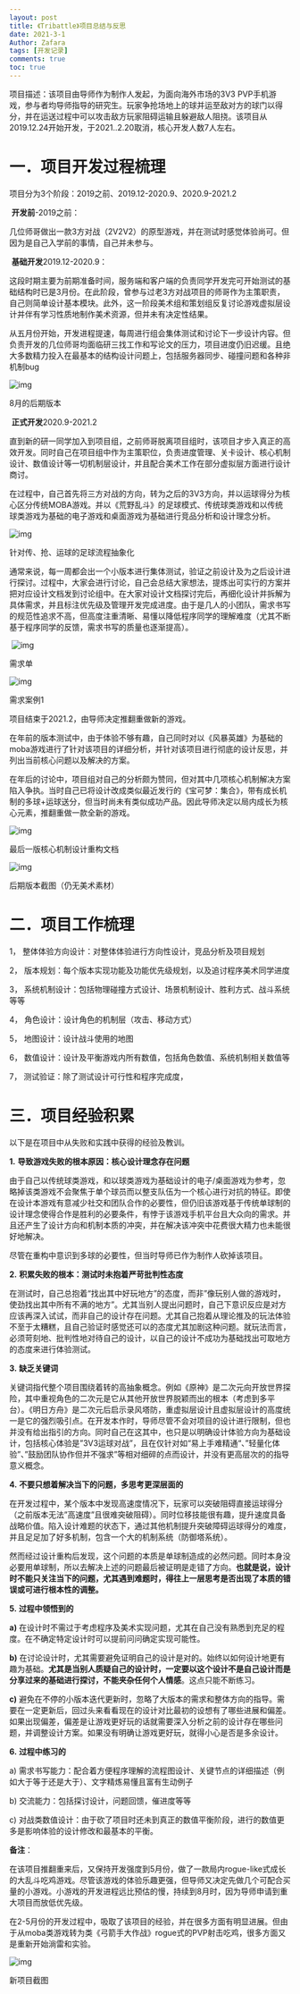 ```yaml
---
layout: post
title: 《Tribattle》项目总结与反思
date: 2021-3-1
Author: Zafara
tags: [开发记录]
comments: true
toc: true
---
```

项目描述：该项目由导师作为制作人发起，为面向海外市场的3V3 PVP手机游戏，参与者均导师指导的研究生。玩家争抢场地上的球并运至敌对方的球门以得分，并在运送过程中可以攻击敌方玩家阻碍运输且躲避敌人阻挠。该项目从2019.12.24开始开发，于2021..2.20取消，核心开发人数7人左右。

 

# 一．项目开发过程梳理

项目分为3个阶段：2019之前、2019.12-2020.9、2020.9-2021.2

 

​    **开发前**-2019之前：

几位师哥做出一款3方对战（2V2V2）的原型游戏，并在测试时感觉体验尚可。但因为是自己入学前的事情，自己并未参与。

 

​    **基础开发**2019.12-2020.9：

这段时期主要为前期准备时间，服务端和客户端的负责同学开发完可开始测试的基础结构时已是3月份。在此阶段，曾参与过老3方对战项目的师哥作为主策职责，自己则简单设计基本模块。此外，这一阶段美术组和策划组反复讨论游戏虚拟层设计并伴有学习性质地制作美术资源，但并未有决定性结果。

​    从五月份开始，开发进程提速，每周进行组会集体测试和讨论下一步设计内容。但负责开发的几位师哥均面临研三找工作和写论文的压力，项目进度仍旧迟缓。且绝大多数精力投入在最基本的结构设计问题上，包括服务器同步、碰撞问题和各种非机制bug

![img](https://pic.imgdb.cn/item/610cfafe5132923bf818d6e1.jpg)

8月的后期版本

 

​    **正式开发**2020.9-2021.2

​    直到新的研一同学加入到项目组，之前师哥脱离项目组时，该项目才步入真正的高效开发。同时自己在项目组中作为主策职位，负责进度管理、关卡设计、核心机制设计、数值设计等一切机制层设计，并且配合美术工作在部分虚拟层方面进行设计商讨。

在过程中，自己首先将三方对战的方向，转为之后的3V3方向，并以运球得分为核心区分传统MOBA游戏。并以《荒野乱斗》的足球模式、传统球类游戏和以传统球类游戏为基础的电子游戏和桌面游戏为基础进行竞品分析和设计理念分析。

![img](https://pic.imgdb.cn/item/610cfafe5132923bf818d6e3.png)

针对传、抢、运球的足球流程抽象化

 通常来说，每一周都会出一个小版本进行集体测试，验证之前设计及为之后设计进行探讨。过程中，大家会进行讨论，自己会总结大家想法，提炼出可实行的方案并把对应设计文档发到讨论组中。在大家对设计文档探讨完后，再细化设计并拆解为具体需求，并且标注优先级及管理开发完成进度。由于是几人的小团队，需求书写的规范性追求不高，但高度注重清晰、易懂以降低程序同学的理解难度（尤其不断基于程序同学的反馈，需求书写的质量也逐渐提高）。

​    ![img](https://pic.imgdb.cn/item/610cfafe5132923bf818d6ec.png)

需求单

![img](https://pic.imgdb.cn/item/610cfafe5132923bf818d6f7.jpg)

需求案例1

项目结束于2021.2，由导师决定推翻重做新的游戏。

在年前的版本测试中，由于体验不够有趣，自己同时对以《风暴英雄》为基础的moba游戏进行了针对该项目的详细分析，并针对该项目进行彻底的设计反思，并列出当前核心问题以及解决的方案。

在年后的讨论中，项目组对自己的分析颇为赞同，但对其中几项核心机制解决方案陷入争执。当时自己已将设计改成类似最近发行的《宝可梦：集合》，带有成长机制的多球+运球送分，但当时尚未有类似成功产品。因此导师决定以局内成长为核心元素，推翻重做一款全新的游戏。

![img](https://pic.imgdb.cn/item/610cfafe5132923bf818d6db.jpg)

最后一版核心机制设计重构文档

 

![img](https://pic.imgdb.cn/item/610cfb315132923bf8195f5d.png)

后期版本截图（仍无美术素材）

# 二．项目工作梳理

1， 整体体验方向设计：对整体体验进行方向性设计，竞品分析及项目规划

2， 版本规划：每个版本实现功能及功能优先级规划，以及追讨程序美术同学进度

3， 系统机制设计：包括物理碰撞方式设计、场景机制设计、胜利方式、战斗系统等等

4， 角色设计：设计角色的机制层（攻击、移动方式）

5， 地图设计：设计战斗使用的地图

6， 数值设计：设计及平衡游戏内所有数值，包括角色数值、系统机制相关数值等

7， 测试验证：除了测试设计可行性和程序完成度，

 

# 三．项目经验积累

以下是在项目中从失败和实践中获得的经验及教训。

**1.**   **导致游戏失败的根本原因：核心设计理念存在问题**

由于自己以传统球类游戏，和以球类游戏为基础设计的电子/桌面游戏为参考，忽略掉该类游戏不会聚焦于单个球员而以整支队伍为一个核心进行对抗的特征。即使在设计本游戏有意减少社交和团队合作的必要性，但仍旧该游戏基于传统单球制的设计理念使得合作是胜利的必要条件，有悖于该游戏手机平台且大众向的需求。并且还产生了设计方向和机制本质的冲突，并在解决该冲突中花费很大精力也未能很好地解决。

尽管在重构中意识到多球的必要性，但当时导师已作为制作人砍掉该项目。

 

**2.**   **积累失败的根本：测试时未抱着严苛批判性态度**

在测试时，自己总抱着“找出其中好玩地方”的态度，而非”像玩别人做的游戏时，使劲找出其中所有不满的地方”。尤其当别人提出问题时，自己下意识反应是对方应该再深入试试，而非自己的设计存在问题。尤其自己抱着从理论推及的玩法体验不至于太糟糕，且自己验证时感觉还可以的态度尤其加剧这种问题。就玩法而言，必须苛刻地、批判性地对待自己的设计，以自己的设计不成功为基础找出可取地方的态度来进行体验测试。

 

**3.**   **缺乏关键词**

关键词指代整个项目围绕着转的高抽象概念。例如《原神》是二次元向开放世界探险，其中重视角色的二次元是它从其他开放世界脱颖而出的根本（考虑到多平台）。《明日方舟》是二次元后启示录风塔防，重虚拟层设计且虚拟层设计的高度统一是它的强烈吸引点。在开发本作时，导师尽管不会对项目的设计进行限制，但也并没有给出指引的方向。同时自己在这其中，也只是以明确设计体验方向为基础设计，包括核心体验是”3V3运球对战”，且在仅针对如“易上手难精通“、”轻量化体验”、”鼓励团队协作但并不强求”等相对细碎的点而设计，并没有更高层次的的指导意义概念。

 

**4.**   **不要只想着解决当下的问题，多思考更深层面的**

在开发过程中，某个版本中发现高速度情况下，玩家可以突破阻碍直接运球得分（之前版本无法”高速度”且很难突破阻碍）。同时位移技能很有趣，提升速度具备战略价值。陷入设计难题的状态下，通过其他机制提升突破障碍运球得分的难度，并且足足加了好多机制，包含一个大的机制系统（防御塔系统）。

然而经过设计重构后发现，这个问题的本质是单球制造成的必然问题。同时本身没必要用单球制，所以去解决上述的问题最后被证明是走错了方向。**也就是说，设计时不能只关注当下的问题，尤其遇到难题时，得往上一层思考是否出现了本质的错误或可进行根本性的调整。**

 

**5.**   **过程中领悟到的**

**a)**   在设计时不需过于考虑程序及美术实现问题，尤其在自己没有熟悉到充足的程度。在不确定特定设计时可以提前问问确定实现可能性。

**b)**   在讨论设计时，尤其需要避免证明自己的设计是对的。始终以如何设计地更有趣为基础。**尤其是当别人质疑自己的设计时，一定要以这个设计不是自己设计而是分享过来的基础进行探讨，不能夹杂任何个人情感**。这点只能不断练习。

**c)**   避免在不停的小版本迭代更新时，忽略了大版本的需求和整体方向的指导。需要在一定更新后，回过头来看看现在的设计对比最初的设想有了哪些进展和偏差。如果出现偏差，偏差是让游戏更好玩的话就需要深入分析之前的设计存在哪些问题，并调整设计方案。如果没有明确让游戏更好玩，就得小心是否是多余设计。

 

**6.**   **过程中练习的**

a)   需求书写能力：配合着方便程序理解的流程图设计、关键节点的详细描述（例如大于等于还是大于）、文字精炼易懂且富有生动例子

b)   交流能力：包括探讨设计，问题回馈，催进度等等

c)   对战类数值设计：由于砍了项目时还未到真正的数值平衡阶段，进行的数值更多是影响体验的设计修改和最基本的平衡。

 

**备注**：

​    在该项目推翻重来后，又保持开发强度到5月份，做了一款局内rogue-like式成长的大乱斗吃鸡游戏。尽管该游戏的体验乐趣更强，但导师又决定先做几个可配合买量的小游戏。小游戏的开发进程远比预估的慢，持续到8月时，因为导师申请到重大项目而放低优先级。

​    在2-5月份的开发过程中，吸取了该项目的经验，并在很多方面有明显进展。但由于从moba类游戏转为类《弓箭手大作战》rogue式的PVP射击吃鸡，很多方面又是重新开始淌雷和实验。

![img](https://pic.imgdb.cn/item/610cfb315132923bf8195f62.png)

新项目截图

